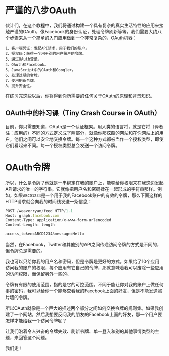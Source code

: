 # 严谨的八步OAuth
伙计们，在这个教程中，我们将通过构建一个具有复杂的真实生活特性的应用来接触严谨的OAuth，像Facebook的身份认证，处理令牌刷新等等。我们需要大约八个步骤来从一个简单的入门应用做到一个非常复杂的，OAuth机器：

    1、客户端凭证：发起API请求，用于我们的账户。
    2、授权码：获得一个用于别的用户账户的令牌。
    3、通过OAuth登录。
    4、OAuth和Facebook。
    5、JavaScript中的OAuth和Google+。
    6、处理过期的令牌。
    7、使用刷新令牌。
    8、提升安全性。

在练习完这些以后，你将得到你所需要的任何关于OAuth的原理和背景知识。

## OAuth中的补习课（Tiny Crash Course in OAuth）
目前，你只需要知道，OAuth是一个认证框架。用人类的语言将，就是它将（译者注：应用的）不同的方式定义成了两部分，就像你那炫酷的网站和在你网站上的用户，他们之间可以安全地交换令牌。每一个这种方式都被当作一个授权类型，即使它们看起来不同。每一个授权类型总会发送一个访问令牌。

# OAuth令牌

所以，什么是令牌？他就是一串绑定在我的账户上，能够给你权限来在我这边发起API请求的唯一的字符串。它就像把用户名和密码揉在一起形成的字符串那样。例如，如果`ABCD1234`是一个用于我的Facebook账户的有效的令牌，那么下面这样的HTTP请求就会向我的时间线发送一条信息：

```javascript
POST /weaverryan/feed HTTP/1.1
Host: graph.facebook.com
Content-Type: application/x-www-form-urlencoded
Content-Length: length

access_token=ABCD1234&message=Hello
```

当然，在Facebook，Twitter和其他别的API之间传递访问令牌的方式是不同的，但令牌总是需要的。

我也可以只给你我的用户名和密码，但是令牌是更好的方式。如果给了10个应用访问我的账户的权限，每个应用有它自己的令牌，那就意味着我可以废除一些应用的访问权限，而保留另外一些的。

令牌有有限的使用范围，指的是它的可控范围。不同于能让你对我的账户上做任何事的密码，我可以给你一个能够查看我的Facebook上面的好友，但是不能发送照片墙的令牌。

所以OAuth就像是一个巨大的描述两个部分之间如何交换令牌的规则集。如果我创建了一个网站，然后我想要反问我的朋友的Facebook上面的好友，那一个用户要怎样才能给我一个访问令牌呢？

让我们沿着令人兴奋的令牌失效、刷新令牌、单一登入和别的其他事情类型的主题，来回答这个问题。

我们走！
